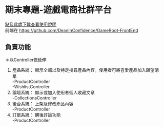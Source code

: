 # 期末專題-遊戲電商社群平台

[點及此處下載查看使用說明](https://github.com/DeanInConfidence/GameRoot-BackEnd/files/14898394/-GameRoot.pdf)<br>
前端在 https://github.com/DeanInConfidence/GameRoot-FrontEnd

## 負責功能
＊以Controller做延伸
1. 產品系統： 顯示全部以及特定搜尋產品內容，使用者可將喜愛產品加入願望清單<br>
   -ProductController<br>
   -WishlistController
2. 論壇系統： 顯示或加入使用者個人收藏文章<br>
   -CollectionsController
3. 後台系統： 上架及修改產品內容<br>
   -ProductController
4. 訂單系統： 購後評論功能<br>
   -ProductController





